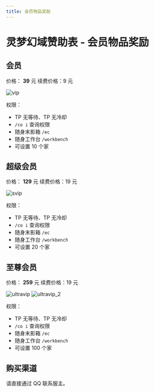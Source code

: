 ```yaml
---
title: 会员物品奖励
---
```

# 灵梦幻域赞助表 - 会员物品奖励

## 会员
价格： **39** 元
续费价格：9 元

![vip](https://resource.mcstaralliance.com/images/dreamland/dml_vip.png)

权限：
- TP 无等待、TP 无冷却
- `/co i` 查询权限
- 随身末影箱 `/ec`
- 随身工作台 `/workbench`
- 可设置 10 个家

## 超级会员
价格： **129** 元
续费价格：19 元

![svip](https://resource.mcstaralliance.com/images/dreamland/dml_svip.jpg)

权限：
- TP 无等待、TP 无冷却
- `/co i` 查询权限
- 随身末影箱 `/ec`
- 随身工作台 `/workbench`
- 可设置 20 个家

## 至尊会员
价格： **259** 元
续费价格：19 元

![ultravip](https://resource.mcstaralliance.com/images/dreamland/dml_ultravip_1.jpg)
![ultravip_2](https://resource.mcstaralliance.com/images/dreamland/dml_ultravip_2.png)

权限：
- TP 无等待、TP 无冷却
- `/co i` 查询权限
- 随身末影箱 `/ec`
- 随身工作台 `/workbench`
- 可设置 100 个家

## 购买渠道

请直接通过 QQ 联系服主。